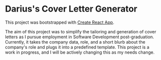 # Darius's Cover Letter Generator

This project was bootstrapped with [Create React App](https://github.com/facebook/create-react-app).

The aim of this project was to simplify the tailoring and generation of cover letters as I pursue employment in Software Development post-graduation. Currently, it takes the company data, role, and a short blurb about the company's role and plugs it into a predefined template. This project is a work in progress, and I will be actively changing this as my needs change.
